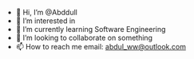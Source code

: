 - 👋 Hi, I’m @Abddull
- 👀 I’m interested in 
- 🌱 I’m currently learning Software Engineering
- 💞️ I’m looking to collaborate on something
- 📫 How to reach me email: abdul_ww@outlook.com

<!---
Abddull/Abddull is a ✨ special ✨ repository because its `README.md` (this file) appears on your GitHub profile.
You can click the Preview link to take a look at your changes.
--->
